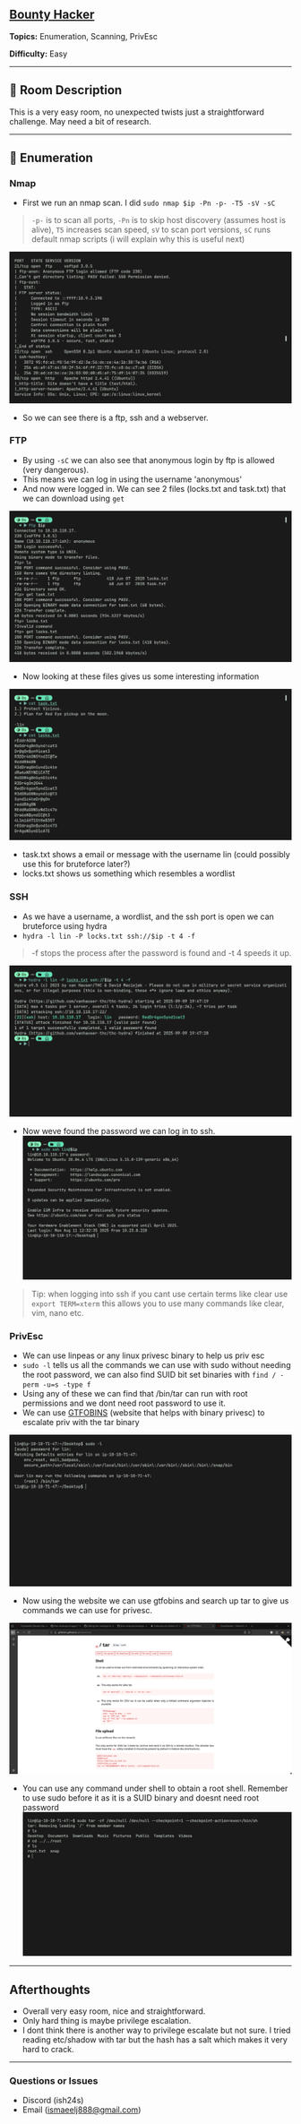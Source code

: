 ## [Bounty Hacker](https://tryhackme.com/room/cowboyhacker)
**Topics:** Enumeration, Scanning, PrivEsc

**Difficulty:** Easy


---
## 📝 Room Description
This is a very easy room, no unexpected twists just a straightforward challenge. May need a bit of research.

---
## 🔎 Enumeration
### Nmap
- First we run an nmap scan. I did `sudo nmap $ip -Pn -p- -T5 -sV -sC`
> `-p-` is to scan all ports, `-Pn` is to skip host discovery (assumes host is alive), `T5` increases scan speed, `sV` to scan port versions, `sC` runs default nmap scripts (i will explain why this is useful next)

![nmap](../images/BountyHacker/BHnmap.png)

- So we can see there is a ftp, ssh and a webserver.

### FTP
- By using `-sC` we can also see that anonymous login by ftp is allowed (very dangerous).
- This means we can log in using the username 'anonymous'
- And now were logged in. We can see 2 files (locks.txt and task.txt) that we can download using `get`

![ftp](../images/BountyHacker/ftpget.png)

- Now looking at these files gives us some interesting information

![file](../images/BountyHacker/filecat.png)

- task.txt shows a email or message with the username lin (could possibly use this for bruteforce later?)
- locks.txt shows us something which resembles a wordlist

### SSH
- As we have a username, a wordlist, and the ssh port is open we can bruteforce using hydra
- `hydra -l lin -P locks.txt ssh://$ip -t 4 -f`
> -f stops the process after the password is found and -t 4 speeds it up.

![hydra](../images/BountyHacker/hydra.png)

- Now weve found the password we can log in to ssh.
 ![ssh](../images/BountyHacker/sshlogin.png)

> Tip: when logging into ssh if you cant use certain terms like clear use `export TERM=xterm` this allows you to use many commands like clear, vim, nano etc.

### PrivEsc
- We can use linpeas or any linux privesc binary to help us priv esc
- `sudo -l` tells us all the commands we can use with sudo without needing the root password, we can also find SUID bit set binaries with `find / -perm -u=s -type f`
- Using any of these we can find that /bin/tar can run with root permissions and we dont need root password to use it.
- We can use [GTFOBINS](https://gtfobins.github.io/#p) (website that helps with binary privesc) to escalate priv with the tar binary

![gtfo](../images/BountyHacker/privesc.png)

- Now using the website we can use gtfobins and search up tar to give us commands we can use for privesc.

![privesc](../images/BountyHacker/tar.png)

- You can use any command under shell to obtain a root shell. Remember to use sudo before it as it is a SUID binary and doesnt need root password
 ![root](../images/BountyHacker/roottxt1.png)

---

## Afterthoughts
- Overall very easy room, nice and straightforward.
- Only hard thing is maybe privilege escalation.
- I dont think there is another way to privilege escalate but not sure. I tried reading etc/shadow with tar but the hash has a salt which makes it very hard to crack.

---

### Questions or Issues
- Discord (ish24s)
- Email (ismaeelj888@gmail.com)
